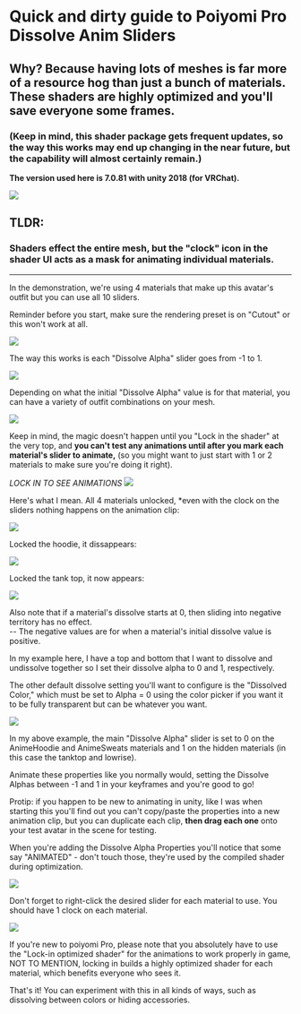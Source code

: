 # Quick and dirty guide to Poiyomi Pro Dissolve Anim Sliders

## Why? Because having lots of meshes is far more of a resource hog than just a bunch of materials.  These shaders are highly optimized and you'll save everyone some frames.

### (Keep in mind, this shader package gets frequent updates, so the way this works may end up changing in the near future, but the capability will almost certainly remain.)

**The version used here is 7.0.81 with unity 2018 (for VRChat).**

![](https://i.gyazo.com/f4469f6db357a694b64f0655c584ceca.png)

## TLDR:  

### Shaders effect the entire mesh, but the "clock" icon in the shader UI acts as a mask for animating individual materials.

---

In the demonstration, we're using 4 materials that make up this avatar's outfit but you can use all 10 sliders.

Reminder before you start, make sure the rendering preset is on "Cutout" or this won't work at all.

![](https://i.gyazo.com/954c596c2fb1196c5c81c7179471d244.png)

The way this works is each "Dissolve Alpha" slider goes from -1 to 1.

![](https://i.gyazo.com/6498d77420409f161efb0c72309af212.png)

Depending on what the initial "Dissolve Alpha" value is for that material, you can have a variety of outfit combinations on your mesh.

![](https://i.gyazo.com/4d7d10df91c98ce34c91f124ce15bb90.png)

Keep in mind, the magic doesn't happen until you "Lock in the shader" at the very top, and **you can't test any animations until after you mark each material's slider to animate,** (so you might want to just start with 1 or 2 materials to make sure you're doing it right).

*LOCK IN TO SEE ANIMATIONS*
![](https://i.gyazo.com/02c3fa20ef4ce344f06327f2f7a0ad15.png)

Here's what I mean.
All 4 materials unlocked, *even with the clock on the sliders nothing happens on the animation clip:

![](https://i.gyazo.com/2df1472d31dd8a1724e634dd7e407852.png)

Locked the hoodie, it dissappears:

![](https://i.gyazo.com/fbf08eded053d4f215705a452c0a50b7.png)

Locked the tank top, it now appears:

![](https://i.gyazo.com/a80556c0ec791ad08d56fbde3fc45eb1.png)

Also note that if a material's dissolve starts at 0, then sliding into negative territory has no effect.  
-- The negative values are for when a material's initial dissolve value is positive.

In my example here, I have a top and bottom that I want to dissolve and undissolve together so I set their dissolve alpha to 0 and 1, respectively.

The other default dissolve setting you'll want to configure is the "Dissolved Color," which must be set to Alpha = 0 using the color picker if you want it to be fully transparent but can be whatever you want.

![](https://i.gyazo.com/63008823a24f07df89757f71158a2ac7.png)

In my above example, the main "Dissolve Alpha" slider is set to 0 on the AnimeHoodie and AnimeSweats materials and 1 on the hidden materials (in this case the tanktop and lowrise).

Animate these properties like you normally would, setting the Dissolve Alphas between -1 and 1 in your keyframes and you're good to go!

Protip: if you happen to be new to animating in unity, like I was when starting this you'll find out you can't copy/paste the properties into a new animation clip, but you can duplicate each clip, **then drag each one** onto your test avatar in the scene for testing.

When you're adding the Dissolve Alpha Properties you'll notice that some say "ANIMATED" - don't touch those, they're used by the compiled shader during optimization.

![](https://i.gyazo.com/ebb82d06e229620eef6bfa37bf547122.png)

Don't forget to right-click the desired slider for each material to use.  You should have 1 clock on each material.  

![](https://i.gyazo.com/cb0b21d67eeedaa7d1f3c12bfd275cda.png)

If you're new to poiyomi Pro, please note that you absolutely have to use the "Lock-in optimized shader" for the animations to work properly in game, NOT TO MENTION, locking in builds a highly optimized shader for each material, which benefits everyone who sees it.

That's it!  You can experiment with this in all kinds of ways, such as dissolving between colors or hiding accessories.
